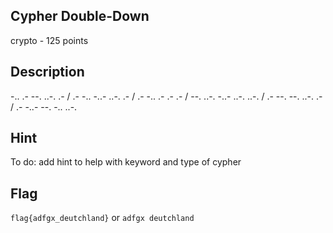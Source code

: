 ## Cypher Double-Down
crypto - 125 points

Description
------------
-.. .- --. ..-. .- / .- -.. -..- ..-. .- / .- -.. .- .- .- / --. ..-. -..- ..-. ..-. / .- --. --. ..-. .- / .- -..- --. -.. ..-.

Hint
------------
To do: add hint to help with keyword and type of cypher

Flag
------------
`flag{adfgx_deutchland}` or `adfgx deutchland`

